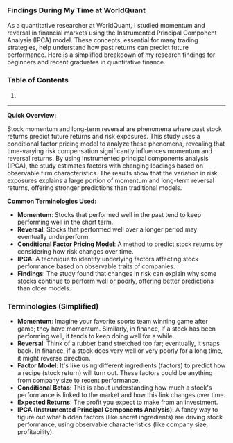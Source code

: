 ### Findings During My Time at WorldQuant

As a quantitative researcher at WorldQuant, I studied momentum and reversal in financial markets using the Instrumented Principal Component Analysis (IPCA) model. These concepts, essential for many trading strategies, help understand how past returns can predict future performance. Here is a simplified breakdown of my research findings for beginners and recent graduates in quantitative finance.

### Table of Contents

1. 

---

**Quick Overview:**

Stock momentum and long-term reversal are phenomena where past stock returns predict future returns and risk exposures. This study uses a conditional factor pricing model to analyze these phenomena, revealing that time-varying risk compensation significantly influences momentum and reversal returns. By using instrumented principal components analysis (IPCA), the study estimates factors with changing loadings based on observable firm characteristics. The results show that the variation in risk exposures explains a large portion of momentum and long-term reversal returns, offering stronger predictions than traditional models.

**Common Terminologies Used:**

- **Momentum**: Stocks that performed well in the past tend to keep performing well in the short term.
- **Reversal**: Stocks that performed well over a longer period may eventually underperform.
- **Conditional Factor Pricing Model**: A method to predict stock returns by considering how risk changes over time.
- **IPCA**: A technique to identify underlying factors affecting stock performance based on observable traits of companies.
- **Findings**: The study found that changes in risk can explain why some stocks continue to perform well or poorly, offering better predictions than older models.

### Terminologies (Simplified)

- **Momentum**: Imagine your favorite sports team winning game after game; they have momentum. Similarly, in finance, if a stock has been performing well, it tends to keep doing well for a while.
- **Reversal**: Think of a rubber band stretched too far; eventually, it snaps back. In finance, if a stock does very well or very poorly for a long time, it might reverse direction.
- **Factor Model**: It's like using different ingredients (factors) to predict how a recipe (stock return) will turn out. These factors could be anything from company size to recent performance.
- **Conditional Betas**: This is about understanding how much a stock's performance is linked to the market and how this link changes over time.
- **Expected Returns**: The profit you expect to make from an investment.
- **IPCA (Instrumented Principal Components Analysis)**: A fancy way to figure out what hidden factors (like secret ingredients) are driving stock performance, using observable characteristics (like company size, profitability).
